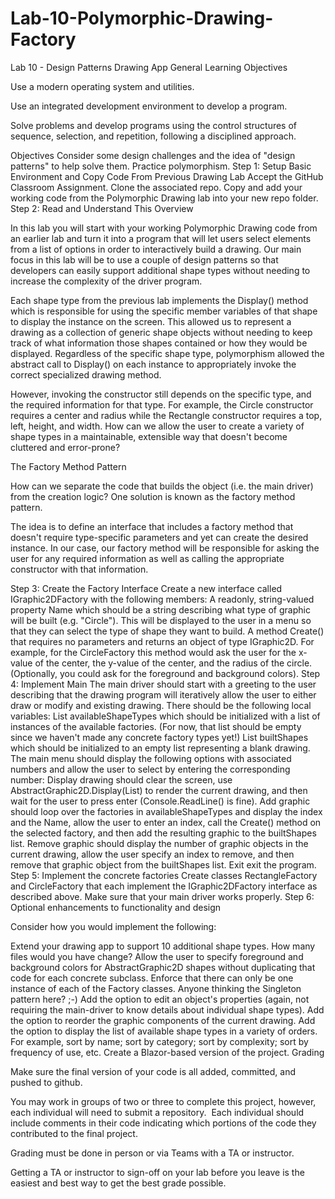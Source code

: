 # Lab-10-Polymorphic-Drawing-Factory



Lab 10 - Design Patterns Drawing App
General Learning Objectives

Use a modern operating system and utilities.

Use an integrated development environment to develop a program.

Solve problems and develop programs using the control structures of sequence, selection, and repetition, following a disciplined approach.

Objectives
Consider some design challenges and the idea of "design patterns" to help solve them.
Practice polymorphism.
Step 1: Setup Basic Environment and Copy Code From Previous Drawing Lab
Accept the GitHub Classroom Assignment.
Clone the associated repo.
Copy and add your working code from the Polymorphic Drawing lab into your new repo folder.
Step 2: Read and Understand This Overview

In this lab you will start with your working Polymorphic Drawing code from an earlier lab and turn it into a program that will let users select elements from a list of options in order to interactively build a drawing. Our main focus in this lab will be to use a couple of design patterns so that developers can easily support additional shape types without needing to increase the complexity of the driver program.

Each shape type from the previous lab implements the Display() method which is responsible for using the specific member variables of that shape to display the instance on the screen. This allowed us to represent a drawing as a collection of generic shape objects without needing to keep track of what information those shapes contained or how they would be displayed. Regardless of the specific shape type, polymorphism allowed the abstract call to Display() on each instance to appropriately invoke the correct specialized drawing method.

However, invoking the constructor still depends on the specific type, and the required information for that type. For example, the Circle constructor requires a center and radius while the Rectangle constructor requires a top, left, height, and width. How can we allow the user to create a variety of shape types in a maintainable, extensible way that doesn't become cluttered and error-prone?

The Factory Method Pattern

How can we separate the code that builds the object (i.e. the main driver) from the creation logic? One solution is known as the factory method pattern.

The idea is to define an interface that includes a factory method that doesn't require type-specific parameters and yet can create the desired instance. In our case, our factory method will be responsible for asking the user for any required information as well as calling the appropriate constructor with that information.

Step 3: Create the Factory Interface
Create a new interface called IGraphic2DFactory with the following members:
A readonly, string-valued property Name which should be a string describing what type of graphic will be built (e.g. "Circle"). This will be displayed to the user in a menu so that they can select the type of shape they want to build.
A method Create() that requires no parameters and returns an object of type IGraphic2D. For example, for the CircleFactory this method would ask the user for the x-value of the center, the y-value of the center, and the radius of the circle. (Optionally, you could ask for the foreground and background colors).
Step 4: Implement Main
The main driver should start with a greeting to the user describing that the drawing program will iteratively allow the user to either draw or modify and existing drawing.
There should be the following local variables:
List<IGraphic2DFactory> availableShapeTypes which should be initialized with a list of instances of the available factories. (For now, that list should be empty since we haven't made any concrete factory types yet!)
List<IGraphic2D> builtShapes which should be initialized to an empty list representing a blank drawing.
The main menu should display the following options with associated numbers and allow the user to select by entering the corresponding number:
Display drawing should clear the screen, use AbstractGraphic2D.Display(List<IGraphic2D>) to render the current drawing, and then wait for the user to press enter (Console.ReadLine() is fine).
Add graphic should loop over the factories in availableShapeTypes and display the index and the Name, allow the user to enter an index, call the Create() method on the selected factory, and then add the resulting graphic to the builtShapes list.
Remove graphic should display the number of graphic objects in the current drawing, allow the user specify an index to remove, and then remove that graphic object from the builtShapes list.
Exit exit the program.
Step 5: Implement the concrete factories
Create classes RectangleFactory and CircleFactory that each implement the IGraphic2DFactory interface as described above.
Make sure that your main driver works properly.
Step 6: Optional enhancements to functionality and design

Consider how you would implement the following:

Extend your drawing app to support 10 additional shape types. How many files would you have change?
Allow the user to specify foreground and background colors for AbstractGraphic2D shapes without duplicating that code for each concrete subclass.
Enforce that there can only be one instance of each of the Factory classes. Anyone thinking the Singleton pattern here? ;-)
Add the option to edit an object's properties (again, not requiring the main-driver to know details about individual shape types).
Add the option to reorder the graphic components of the current drawing.
Add the option to display the list of available shape types in a variety of orders. For example, sort by name; sort by category; sort by complexity; sort by frequency of use, etc.
Create a Blazor-based version of the project.
Grading

Make sure the final version of your code is all added, committed, and pushed to github.

You may work in groups of two or three to complete this project, however, each individual will need to submit a repository.  Each individual should include comments in their code indicating which portions of the code they contributed to the final project. 

Grading must be done in person or via Teams with a TA or instructor.

Getting a TA or instructor to sign-off on your lab before you leave is the easiest and best way to get the best grade possible.

 

